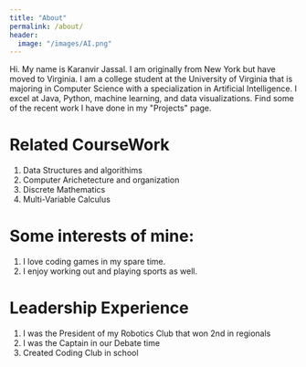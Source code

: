 ```yaml
---
title: "About"
permalink: /about/
header:
  image: "/images/AI.png"
---
```


Hi. My name is Karanvir Jassal. I am originally from New York but have moved to Virginia. I am a college student at the University of Virginia that is majoring in Computer Science with a specialization in Artificial Intelligence. I excel at Java, Python, machine learning, and data visualizations. Find some of the recent work I have done in my "Projects" page.

# Related CourseWork
1. Data Structures and algorithims
2. Computer Arichetecture and organization
3. Discrete Mathematics
4. Multi-Variable Calculus


# Some interests of mine:
1. I love coding games in my spare time.
2. I enjoy working out and playing sports as well.

# Leadership Experience
1. I was the President of my Robotics Club that won 2nd in regionals
2. I was the Captain in our Debate time
3. Created Coding Club in school
